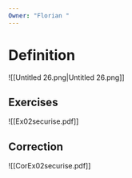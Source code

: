 ```yaml
---
Owner: "Florian "
---
```

# Definition
  
![[Untitled 26.png|Untitled 26.png]]
  
## Exercises
![[Ex02securise.pdf]]
## Correction
![[CorEx02securise.pdf]]